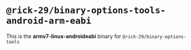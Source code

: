 # `@rick-29/binary-options-tools-android-arm-eabi`

This is the **armv7-linux-androideabi** binary for `@rick-29/binary-options-tools`
